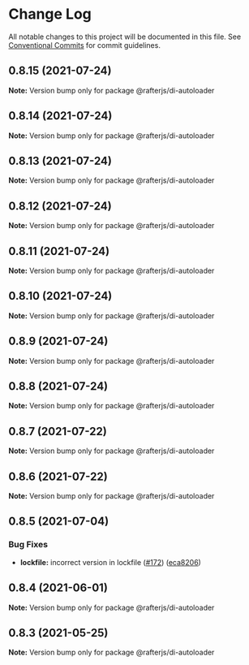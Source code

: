 # Change Log

All notable changes to this project will be documented in this file.
See [Conventional Commits](https://conventionalcommits.org) for commit guidelines.

## 0.8.15 (2021-07-24)

**Note:** Version bump only for package @rafterjs/di-autoloader





## 0.8.14 (2021-07-24)

**Note:** Version bump only for package @rafterjs/di-autoloader





## 0.8.13 (2021-07-24)

**Note:** Version bump only for package @rafterjs/di-autoloader





## 0.8.12 (2021-07-24)

**Note:** Version bump only for package @rafterjs/di-autoloader





## 0.8.11 (2021-07-24)

**Note:** Version bump only for package @rafterjs/di-autoloader





## 0.8.10 (2021-07-24)

**Note:** Version bump only for package @rafterjs/di-autoloader





## 0.8.9 (2021-07-24)

**Note:** Version bump only for package @rafterjs/di-autoloader





## 0.8.8 (2021-07-24)

**Note:** Version bump only for package @rafterjs/di-autoloader





## 0.8.7 (2021-07-22)

**Note:** Version bump only for package @rafterjs/di-autoloader





## 0.8.6 (2021-07-22)

**Note:** Version bump only for package @rafterjs/di-autoloader





## 0.8.5 (2021-07-04)


### Bug Fixes

* **lockfile:** incorrect version in lockfile ([#172](https://github.com/rafterjs/rafter/issues/172)) ([eca8206](https://github.com/rafterjs/rafter/commit/eca820680574c45714a5cf56560b5f41a1553fa1))





## 0.8.4 (2021-06-01)

**Note:** Version bump only for package @rafterjs/di-autoloader

## 0.8.3 (2021-05-25)

**Note:** Version bump only for package @rafterjs/di-autoloader
